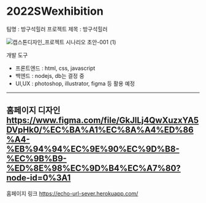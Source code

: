 # 2022SWexhibition

팀명 : 방구석힐러
프로젝트 제목 : 방구석힐러

![캡스톤디자인_프로젝트 시나리오 초안-001 (1)](https://user-images.githubusercontent.com/80818761/190839309-e64ffb38-ce74-425a-97e1-94b5235579af.jpg)

개발 도구
- 프론트엔드 : html, css, javascript
- 백엔드 : nodejs, db는 결정 중
- UI,UX : photoshop, illustrator, figma 등 활용 예정


-------------------------------
홈페이지 디자인
https://www.figma.com/file/GkJlLj4QwXuzxYA5DVpHk0/%EC%BA%A1%EC%8A%A4%ED%86%A4-%EB%94%94%EC%9E%90%EC%9D%B8-%EC%9B%B9-%ED%8E%98%EC%9D%B4%EC%A7%80?node-id=0%3A1
------------------------------------
홈페이지 링크
https://echo-url-sever.herokuapp.com/
